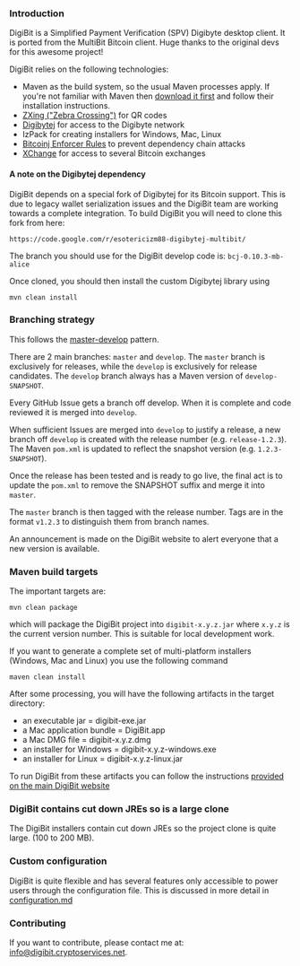 ### Introduction

DigiBit is a Simplified Payment Verification (SPV) Digibyte desktop client.
It is ported from the MultiBit Bitcoin client. Huge thanks to the original devs for this awesome project!

DigiBit relies on the following technologies:

* Maven as the build system, so the usual Maven processes apply. If you're not familiar
with Maven then [download it first](http://maven.apache.org) and follow their installation instructions.
* [ZXing ("Zebra Crossing")](https://code.google.com/p/zxing/) for QR codes
* [Digibytej](https://github.com/langerhans/digibytej-new) for access to the Digibyte network
* IzPack for creating installers for Windows, Mac, Linux
* [Bitcoinj Enforcer Rules](https://github.com/gary-rowe/BitcoinjEnforcerRules) to prevent dependency chain attacks
* [XChange](https://github.com/timmolter/XChange) for access to several Bitcoin exchanges

#### A note on the Digibytej dependency

DigiBit depends on a special fork of Digibytej for its Bitcoin support. This is due to legacy wallet serialization issues
and the DigiBit team are working towards a complete integration. To build DigiBit you will need to clone this fork from
here:
```
https://code.google.com/r/esotericizm88-digibytej-multibit/
```

The branch you should use for the DigiBit develop code is: `bcj-0.10.3-mb-alice`

Once cloned, you should then install the custom Digibytej library using

```
mvn clean install
```

### Branching strategy

This follows the  [master-develop](http://nvie.com/posts/a-successful-git-branching-model/) pattern.

There are 2 main branches: `master` and `develop`. The `master` branch is exclusively for releases, while the `develop`
is exclusively for release candidates. The `develop` branch always has a Maven version of `develop-SNAPSHOT`.

Every GitHub Issue gets a branch off develop. When it is complete and code reviewed it is merged into `develop`.

When sufficient Issues are merged into `develop` to justify a release, a new branch off `develop` is created with the release number (e.g. `release-1.2.3`).
The Maven `pom.xml` is updated to reflect the snapshot version (e.g. `1.2.3-SNAPSHOT`).

Once the release has been tested and is ready to go live, the final act is to update the `pom.xml` to remove the SNAPSHOT suffix and merge it into `master`.

The `master` branch is then tagged with the release number. Tags are in the format `v1.2.3` to distinguish them from branch names.

An announcement is made on the DigiBit website to alert everyone that a new version is available.

### Maven build targets

The important targets are:

```
mvn clean package
```

which will package the DigiBit project into `digibit-x.y.z.jar` where `x.y.z` is the current version
number. This is suitable for local development work.

If you want to generate a complete set of multi-platform installers (Windows, Mac and Linux) you 
use the following command

```
maven clean install
```

After some processing, you will have the following artifacts in the target directory:

* an executable jar = digibit-exe.jar
* a Mac application bundle = DigiBit.app
* a Mac DMG file = digibit-x.y.z.dmg
* an installer for Windows = digibit-x.y.z-windows.exe
* an installer for Linux = digibit-x.y.z-linux.jar

To run DigiBit from these artifacts you can follow the instructions [provided on the main DigiBit
website](https://digibit.cryptoservices.net/help.html)

### DigiBit contains cut down JREs so is a large clone

The DigiBit installers contain cut down JREs so the project clone is quite large.
(100 to 200 MB).

### Custom configuration

DigiBit is quite flexible and has several features only accessible to power users through the configuration file. This
is discussed in more detail in [configuration.md](configuration.md)

### Contributing

If you want to contribute, please contact me at: [info@digibit.cryptoservices.net](mailto:info@digibit.cryptoservices.net).
